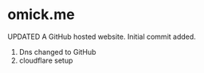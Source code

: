 # omick.me

UPDATED
A GitHub hosted website.
Initial commit added.
1. Dns changed to GitHub
2. cloudflare setup

